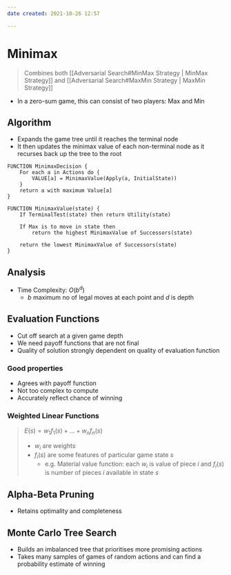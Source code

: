 ```yaml
---
date created: 2021-10-26 12:57

---
```


# Minimax

> Combines both [[Adversarial Search#MinMax Strategy | MinMax Strategy]] and [[Adversarial Search#MaxMin Strategy | MaxMin Strategy]]

- In a zero-sum game, this can consist of two players: Max and Min

## Algorithm

- Expands the game tree until it reaches the terminal node
- It then updates the minimax value of each non-terminal node as it recurses back up the tree to the root

```
FUNCTION MinimaxDecision {
	For each a in Actions do {
		VALUE[a] = MinimaxValue(Apply(a, InitialState))
	}
	return a with maximum Value[a]
}

FUNCTION MinimaxValue(state) {
	If TerminalTest(state) then return Utility(state)
	
	If Max is to move in state then
		return the highest MinimaxValue of Successors(state)
	
	return the lowest MinimaxValue of Successors(state)
}
```

## Analysis

- Time Complexity: $O(b^d)$
  - $b$ maximum no of legal moves at each point and $d$ is depth

## Evaluation Functions

- Cut off search at a given game depth
- We need payoff functions that are not final
- Quality of solution strongly dependent on quality of evaluation function

### Good properties

- Agrees with payoff function
- Not too complex to compute
- Accurately reflect chance of winning

### Weighted Linear Functions

> $E(s) = w_1f_1(s) + ... + w_nf_n(s)$
>
> - $w_i$ are weights
> - $f_i(s)$ are some features of particular game state $s$
>   - e.g. Material value function: each $w_i$ is value of piece $i$ and $f_i(s)$ is number of pieces $i$ available in state $s$

## Alpha-Beta Pruning
- Retains optimality and completeness

## Monte Carlo Tree Search

- Builds an imbalanced tree that prioritises more promising actions
- Takes many samples of games of random actions and can find a probability estimate of winning